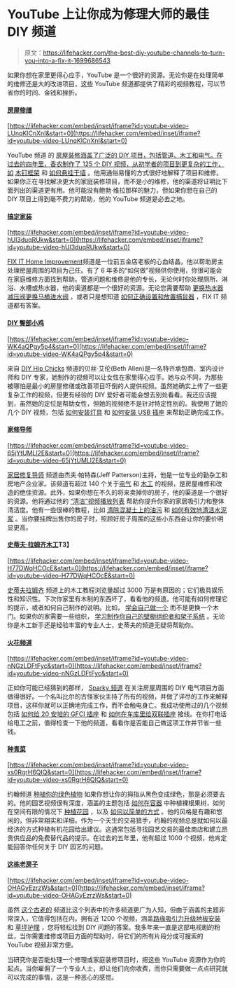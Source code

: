 # YouTube 上让你成为修理大师的最佳 DIY 频道

> 原文：<https://lifehacker.com/the-best-diy-youtube-channels-to-turn-you-into-a-fix-it-1699686543>

如果你想在家里更得心应手，YouTube 是一个很好的资源。无论你是在处理简单的维修还是大的改进项目，这些 YouTube 频道都提供了精彩的视频教程，可以节省你的时间、金钱和挫折。



#### [房屋修缮](https://www.youtube.com/user/HouseImprovements)

 [https://lifehacker.com/embed/inset/iframe?id=youtube-video-LUnqKlCnXnI&start=0](https://lifehacker.com/embed/inset/iframe?id=youtube-video-LUnqKlCnXnI&start=0) 

YouTube 频道 的 [房屋装修涵盖了广泛的 DIY 项目，包括管道、木工和电气。在过去的四年里，香农制作了 125 个 DIY 视频，从初学者的项目到更复杂的工作，如](https://www.youtube.com/user/HouseImprovements) [木钉框架](https://youtu.be/p6vq-cOAi0Y) 和 [如何悬挂干墙](https://youtu.be/jGu5MsCV_Zw) 。他用通俗易懂的方式很好地解释了项目和维修。如果你正在寻找解决更大的家庭装修项目，而不是小的维修，他的渠道将证明比下面列出的渠道更有用。他可能没有鲍勃·维拉那样的魅力，但如果你想在自己的 DIY 项目上得到毫不费力的帮助，他的 YouTube 频道是必去之地。

#### [搞定家装](https://www.youtube.com/user/hardwarehelper)

 [https://lifehacker.com/embed/inset/iframe?id=youtube-video-hUl3duqRUkw&start=0](https://lifehacker.com/embed/inset/iframe?id=youtube-video-hUl3duqRUkw&start=0) 

[FIX IT Home Improvement](https://www.youtube.com/user/hardwarehelper)频道是一位前五金店老板的心血结晶，他以帮助房主处理房屋周围的项目为己任。有了 6 年多的“如何做”视频供你使用，你很可能会在家庭维修方面找到帮助。管道问题和维修是他的专长，无论何时你处理厕所、淋浴、水槽或热水器，他的渠道都是一个很好的资源。无论您需要帮助 [更换热水器减压阀](https://youtu.be/Zd7M_aiYnss)[更换马桶进水阀](https://youtu.be/7d7uZYFu_ZA) ，或者只是想知道 [如何正确设置和放置捕鼠器](https://youtu.be/kBqF1TlGzpg) ，FIX IT 频道都有答案。

#### [DIY 臀部小鸡](https://www.youtube.com/user/DIYHIPChicks)

 [https://lifehacker.com/embed/inset/iframe?id=youtube-video-WK4aQPgy5p4&start=0](https://lifehacker.com/embed/inset/iframe?id=youtube-video-WK4aQPgy5p4&start=0) 

来自 [DIY Hip Chicks](https://www.youtube.com/user/DIYHIPChicks) 频道的贝丝·艾伦(Beth Allen)是一名特许承包商、室内设计师和 DIY 专家，她制作的视频可以让女性在家里得心应手。她与众不同，为那些被哪怕是最小的房屋修缮或改善项目吓倒的人提供视频。虽然她确实上传了一些更复杂工作的视频，但更有经验的 DIY 爱好者可能会想去别处看看。我还应该提到，虽然她的定位是帮助女性，但她的视频绝不是针对特定性别的。我使用了她的几个 DIY 视频，包括 [如何安装灯具](https://youtu.be/-8_qFbTb-RE) 和 [如何安装 USB 插座](https://youtu.be/7UQjvZ-948E) 来帮助正确完成工作。

#### [家修导师](https://www.youtube.com/user/HomeRepairTutor/)

 [https://lifehacker.com/embed/inset/iframe?id=youtube-video-65jYtUMLl2E&start=0](https://lifehacker.com/embed/inset/iframe?id=youtube-video-65jYtUMLl2E&start=0) 

[家居修复导师](https://www.youtube.com/user/HomeRepairTutor/) 频道由杰夫·帕特森(Jeff Patterson)主持，他是一位专业的勤杂工和房地产企业家。该频道有超过 140 个关于[电气](https://www.youtube.com/playlist?list=PLqAYY_CdB8gqoXHCNjPUQmGPXBsdzPlGC) 和 [木工](https://www.youtube.com/playlist?list=PLqAYY_CdB8groILG_eVplUbG4KE1Fw0sY) 的视频，是房屋维修和改造的绝佳资源。此外，如果你想在不久的将来卖掉你的房子，他的渠道是一个很好的资源。他将通过他的 [“清洁”视频播放列表](https://www.youtube.com/playlist?list=PLqAYY_CdB8gpnyiPi98NlLXYRF5MOFWRZ) 帮助你提升你家的家居吸引力和整体清洁度。他有一些很棒的教程，比如 [清除混凝土上的油污](https://youtu.be/65jYtUMLl2E?list=PLqAYY_CdB8gpnyiPi98NlLXYRF5MOFWRZ) 和 [如何有效地清洁水泥浆](https://youtu.be/flfAc_jMzvM?list=PLqAYY_CdB8gpnyiPi98NlLXYRF5MOFWRZ) 。当你要挂牌出售你的房子时，照顾好房子周围的这些小东西会让你的要价明显更高。

#### [史蒂夫·拉姆齐木工](https://www.youtube.com/user/stevinmarin)T3】

 [https://lifehacker.com/embed/inset/iframe?id=youtube-video-H77DWqHCOcE&start=0](https://lifehacker.com/embed/inset/iframe?id=youtube-video-H77DWqHCOcE&start=0) 

[史蒂夫拉姆齐](https://www.youtube.com/user/stevinmarin) 频道上的木工教程浏览量超过 3000 万是有原因的；它们极具娱乐性和知识性。下次你家里有木制的东西坏了，看看他的频道。他可能有如何修理它的提示，或者如何自己制作的说明。比如， [学会自己做一个](https://youtu.be/6cWFRf9DAJk) 而不是更换一个木门。如果你的家需要一些组织， [学习制作你自己的壁橱组织者和架子系统](https://youtu.be/XJNSMV2HZjk?list=PL2Y7G15DrVt7tgzyaDbciZ-rm6tmToHoF) 。无论你是木工新手还是经验丰富的专业人士，史蒂夫的频道无疑将帮助你。

#### [火花频道](https://www.youtube.com/user/wpm44/)

 [https://lifehacker.com/embed/inset/iframe?id=youtube-video-nNGzLDFtFyc&start=0](https://lifehacker.com/embed/inset/iframe?id=youtube-video-nNGzLDFtFyc&start=0) 

正如你可能已经猜到的那样， [Sparky 频道](https://www.youtube.com/user/wpm44/) 在关注房屋周围的 DIY 电气项目方面做得很好。一个名叫比尔的古怪家伙主持了所有的视频，并做了详尽的工作来解释项目，这样你就可以正确地完成工作，而不会触电身亡。我成功使用过的几个视频包括 [如何给 20 安培的 GFCI 插座](https://youtu.be/nNGzLDFtFyc) 和 [如何在车库里给双联插座](https://youtu.be/0Lx82nJjFG8) 接线。在你打电话给电工之前，值得检查一下他的频道，看看你是否能自己做这项工作并节省一些钱。

#### [种青菜](https://www.youtube.com/user/growingyourgreens/)

 [https://lifehacker.com/embed/inset/iframe?id=youtube-video-xs0RgrH6QIQ&start=0](https://lifehacker.com/embed/inset/iframe?id=youtube-video-xs0RgrH6QIQ&start=0) 

约翰频道 [种植你的绿色植物](https://www.youtube.com/user/growingyourgreens/) 如果你想让你的拇指从黑色变成绿色，那是必须要去的。他的园艺视频很有深度，涵盖的主题包括 [如何在容器](https://youtu.be/uNL7-C7m4_Y) 中种植裸根果树，如何在空间有限的情况下 [种植花园](https://youtu.be/BlMNXAV4M7M) ，以及 [如何以简单的方式](https://youtu.be/1wltDnYKVE4) 。他的风格是有趣和悠闲的，但非常翔实和详细。作为一个天生的交易猎手，约翰的视频总是就如何以最经济的方式种植有机花园给出建议。这通常包括寻找园艺交易的最佳商店和建立昂贵供应品的免费替代品的提示。在过去的五年里，他有超过 1000 个视频，他肯定能回答你任何关于 DIY 园艺的问题。

#### [这栋老房子](https://www.youtube.com/user/thisoldhouse)

 [https://lifehacker.com/embed/inset/iframe?id=youtube-video-OHAGyEzrzWs&start=0](https://lifehacker.com/embed/inset/iframe?id=youtube-video-OHAGyEzrzWs&start=0) 

虽然 [这个古老的](https://www.youtube.com/user/thisoldhouse) 频道比这个列表中的许多频道更广为人知，但由于涵盖的主题非常深入，它值得包括在内。拥有近 1200 个视频，涵盖[路缘吸引力升级](https://www.youtube.com/playlist?list=PLkJADc1qDrr9QOwak6CZfHNM717SXu6jR)[地板安装](https://www.youtube.com/playlist?list=PLkJADc1qDrr_Mi19jyWltRUAfNVXC0QqU) 和 [草坪护理](https://www.youtube.com/playlist?list=PLkJADc1qDrr_pGppaNITpipDshC5LezYT) ，您将轻松找到 DIY 问题的答案。我多年来一直是这部电视剧的粉丝，当你需要维修或项目方面的帮助时，将它们的所有片段分成可搜索的 YouTube 视频非常方便。

当研究你是否能处理一个修理或家庭装修项目时，把这些 YouTube 资源作为你的起点。当你雇佣了一个专业人士，却让他们向你收费，而你只需要做一点点研究就可以完成的事情，这是一种恶心的感觉。